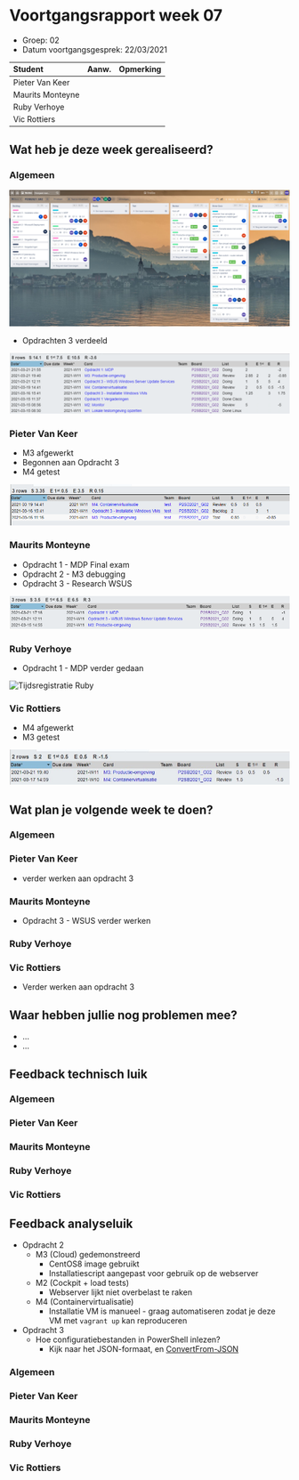 # Voortgangsrapport week 07

* Groep: 02
* Datum voortgangsgesprek: 22/03/2021

| Student          | Aanw. | Opmerking |
| :--------------- | :---- | :-------- |
| Pieter Van Keer  |       |           |
| Maurits Monteyne |       |           |
| Ruby Verhoye     |       |           |
| Vic Rottiers     |       |           |

## Wat heb je deze week gerealiseerd?

### Algemeen

![Kanban-bord](img/w7/kanban-w7.jpg)

* Opdrachten 3 verdeeld

![Tijdregistratie team](img/w7/timesheet-w7.jpg)

### Pieter Van Keer

* M3 afgewerkt
* Begonnen aan Opdracht 3
* M4 getest

![Tijdregistratie Pieter](img/w7/timesheet-w7-Pieter.PNG)

### Maurits Monteyne

* Opdracht 1 - MDP Final exam
* Opdracht 2 - M3 debugging
* Opdracht 3 - Research WSUS

![Tijdregistratie Maurits](img/w7/timesheet-w7-maurits.jpg)

### Ruby Verhoye 

* Opdracht 1 - MDP verder gedaan

![Tijdsregistratie Ruby](https://user-images.githubusercontent.com/48690376/111922259-21679d00-8a99-11eb-9fe2-b348417a803a.png)


### Vic Rottiers

* M4 afgewerkt
* M3 getest

![Tijdregistratie Vic](img/w7/timesheet-w7-vic.jpg)

## Wat plan je volgende week te doen?

### Algemeen
### Pieter Van Keer

* verder werken aan opdracht 3

### Maurits Monteyne
* Opdracht 3 - WSUS verder werken
### Ruby Verhoye
### Vic Rottiers
* Verder werken aan opdracht 3

## Waar hebben jullie nog problemen mee?

* ...
* ...

## Feedback technisch luik

### Algemeen

### Pieter Van Keer
### Maurits Monteyne
### Ruby Verhoye
### Vic Rottiers

## Feedback analyseluik

* Opdracht 2
    * M3 (Cloud) gedemonstreerd
        * CentOS8 image gebruikt
        * Installatiescript aangepast voor gebruik op de webserver
    * M2 (Cockpit + load tests)
        * Webserver lijkt niet overbelast te raken
    * M4 (Containervirtualisatie)
        * Installatie VM is manueel - graag automatiseren zodat je deze VM met `vagrant up` kan reproduceren
* Opdracht 3
    * Hoe configuratiebestanden in PowerShell inlezen?
        * Kijk naar het JSON-formaat, en [ConvertFrom-JSON](https://docs.microsoft.com/en-us/powershell/module/microsoft.powershell.utility/convertfrom-json?view=powershell-7.1)

### Algemeen

### Pieter Van Keer
### Maurits Monteyne
### Ruby Verhoye
### Vic Rottiers

